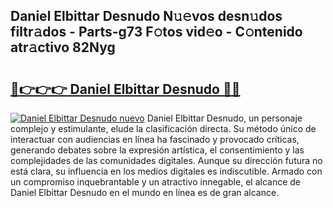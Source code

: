 ## Daniel Elbittar Desnudo N𝚞𝚎vos desn𝚞dos filtr𝚊dos - Parts-g73 F𝚘tos vid𝚎o - C𝚘ntenido atr𝚊ctivo 82Nyg

# <h2><a href="http://mb48xs.tromn.icu/?c=Daniel+Elbittar+Desnudo">🔗👉👉👉 Daniel Elbittar Desnudo 🔗🔗</a></h2>

[![Daniel Elbittar Desnudo nuevo](https://i.imgur.com/pEAQMta.gif)](http://mb48xs.tromn.icu/?c=Daniel+Elbittar+Desnudo)
Daniel Elbittar Desnudo, un personaje complejo y estimulante, elude la clasificación directa. Su método único de interactuar con audiencias en línea ha fascinado y provocado críticas, generando debates sobre la expresión artística, el consentimiento y las complejidades de las comunidades digitales. Aunque su dirección futura no está clara, su influencia en los medios digitales es indiscutible. Armado con un compromiso inquebrantable y un atractivo innegable, el alcance de Daniel Elbittar Desnudo en el mundo en línea es de gran alcance.
